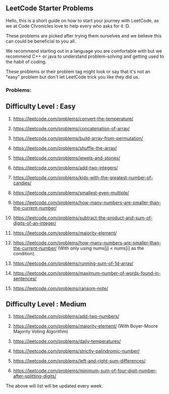 ## LeetCode Starter Problems

Hello, this is a short guide on how to start your journey with LeetCode, as we at Code Chronicles love to help every who asks for it :D.

These problems are picked after trying them ourselves and we believe this can could be beneficial to you all.

We recommend starting out in a language you are comfortable with but we recommend C++ or java to understand problem-solving and getting used to the habit of coding.

These problems or their problem tag might look or say that it's not an "easy" problem but don't let LeetCode trick you like they did us.

### Problems:

## Difficulty Level : Easy

1. https://leetcode.com/problems/convert-the-temperature/

2. https://leetcode.com/problems/concatenation-of-array/

3. https://leetcode.com/problems/build-array-from-permutation/

4. https://leetcode.com/problems/shuffle-the-array/

5. https://leetcode.com/problems/jewels-and-stones/

6. https://leetcode.com/problems/add-two-integers/

7. https://leetcode.com/problems/kids-with-the-greatest-number-of-candies/

8. https://leetcode.com/problems/smallest-even-multiple/

9. https://leetcode.com/problems/how-many-numbers-are-smaller-than-the-current-number/

10. https://leetcode.com/problems/subtract-the-product-and-sum-of-digits-of-an-integer/

11. https://leetcode.com/problems/majority-element/

12. https://leetcode.com/problems/how-many-numbers-are-smaller-than-the-current-number/ (With only using nums[j] < nums[i] as the condition)

13. https://leetcode.com/problems/running-sum-of-1d-array/

14. https://leetcode.com/problems/maximum-number-of-words-found-in-sentences/

15. https://leetcode.com/problems/ransom-note/
## Difficulty Level : Medium

1. https://leetcode.com/problems/add-two-numbers/

2. https://leetcode.com/problems/majority-element/ (With Boyer-Moore Majority Voting Algorithm)

3. https://leetcode.com/problems/daily-temperatures/

4. https://leetcode.com/problems/strictly-palindromic-number/

5. https://leetcode.com/problems/left-and-right-sum-differences/

6. https://leetcode.com/problems/minimum-sum-of-four-digit-number-after-splitting-digits/

The above will list will be updated every week.
